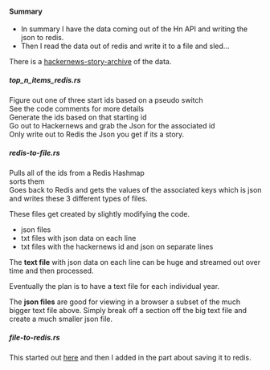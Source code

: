 
#### Summary

* In summary I have the data coming out of the Hn API and writing
the json to redis.  
* Then I read the data out of redis and write it to a file and sled...  

There is a
[hackernews-story-archive](https://github.com/stormasm/hackernews-story-archive)
of the data.

##### top_n_items_redis.rs

Figure out one of three start ids based on a pseudo switch  
See the code comments for more details  
Generate the ids based on that starting id  
Go out to Hackernews and grab the Json for the associated id  
Only write out to Redis the Json you get if its a story.  

##### redis-to-file.rs

Pulls all of the ids from a Redis Hashmap  
sorts them  
Goes back to Redis and gets the values of the associated keys which is json  
and writes these 3 different types of files.

These files get created by slightly modifying the code.

 * json files
 * txt files with json data on each line
 * txt files with the hackernews id and json on separate lines

The **text file** with json data on each line can be huge and streamed out over time and then processed.

Eventually the plan is to have a text file for each individual year.

The **json files** are good for viewing in a browser a subset of the much
bigger text file above.  Simply break off a section off the big text
file and create a much smaller json file.

##### file-to-redis.rs

This started out
[here](https://github.com/stormasm/rust-examples/blob/master/lifetimes/examples/readfile.rs) and then I added in the part about saving it to redis.
